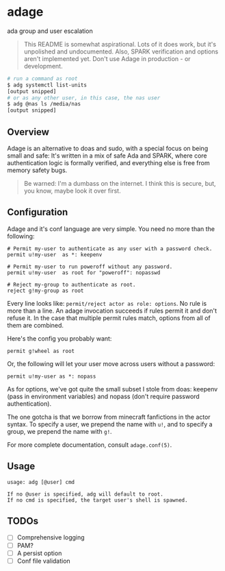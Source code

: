 # adage

ada group and user escalation

> This README is somewhat aspirational. Lots of it does work, but it's
> unpolished and undocumented. Also, SPARK verification and options aren't
> implemented yet. Don't use Adage in production - or development.

```sh
# run a command as root
$ adg systemctl list-units
[output snipped]
# or as any other user, in this case, the nas user
$ adg @nas ls /media/nas
[output snipped]
```

## Overview

Adage is an alternative to doas and sudo, with a special focus on being small
and safe: It's written in a mix of safe Ada and SPARK, where core
authentication logic is formally verified, and everything else is free from
memory safety bugs.

> Be warned: I'm a dumbass on the internet. I think this is secure,
> but, you know, maybe look it over first.

## Configuration

Adage and it's conf language are very simple. You need no more than the
following:

```
# Permit my-user to authenticate as any user with a password check.
permit u!my-user  as *: keepenv

# Permit my-user to run poweroff without any password.
permit u!my-user  as root for "poweroff": nopasswd

# Reject my-group to authenticate as root.
reject g!my-group as root
```

Every line looks like: `permit/reject actor as role: options`. No rule is more
than a line. An adage invocation succeeds if rules permit it and don't refuse
it. In the case that multiple permit rules match, options from all of them are
combined.

Here's the config you probably want:

```
permit g!wheel as root
```

Or, the following will let your user move across users without a
password:

```
permit u!my-user as *: nopass
```

As for options, we've got quite the small subset I stole from doas:
keepenv (pass in environment variables) and nopass (don't require
password authentication).

The one gotcha is that we borrow from minecraft fanfictions in the
actor syntax. To specify a user, we prepend the name with `u!`, and to
specify a group, we prepend the name with `g!`.

For more complete documentation, consult `adage.conf(5)`.

## Usage

```
usage: adg [@user] cmd

If no @user is specified, adg will default to root.
If no cmd is specified, the target user's shell is spawned.
```

## TODOs

+ [ ] Comprehensive logging
+ [ ] PAM?
+ [ ] A persist option
+ [ ] Conf file validation
